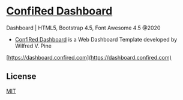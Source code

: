# [ConfiRed Dashboard](https://dashboard.confired.com)

Dashboard | HTML5, Bootstrap 4.5, Font Awesome 4.5
@2020

- [ConfiRed Dashboard](https://dashboard.confired.com) is a Web Dashboard Template developed by Wilfred V. Pine

[https://dashboard.confired.com](https://dashboard.confired.com)

## License
[MIT](https://github.com/wilfredpine/confired-dashboard/blob/main/LICENSE)
